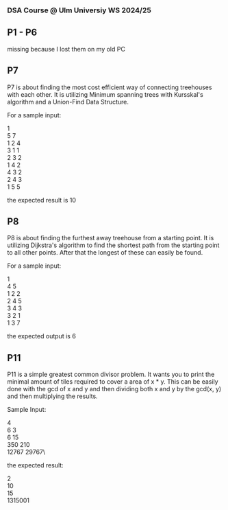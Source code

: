 ### DSA Course @ Ulm Universiy WS 2024/25

## P1 - P6
missing because I lost them on my old PC

## P7
P7 is about finding the most cost efficient way of connecting treehouses with each other.
It is utilizing Minimum spanning trees with Kursskal's algorithm and a Union-Find Data Structure.

For a sample input:

1\
5 7\
1 2 4\
3 1 1\
2 3 2\
1 4 2\
4 3 2\
2 4 3\
1 5 5

the expected result is 10

## P8
P8 is about finding the furthest away treehouse from a starting point.
It is utilizing Dijkstra's algorithm to find the shortest path from the starting point to all other
points. After that the longest of these can easily be found.

For a sample input:

1\
4 5\
1 2 2\
2 4 5\
3 4 3\
3 2 1\
1 3 7

the expected output is 6

## P11
P11 is a simple greatest common divisor problem. It wants you to print the minimal amount of tiles 
required to cover a area of x * y. This can be easily done with the gcd of x and y and then dividing
both x and y by the gcd(x, y) and then multiplying the results.

Sample Input:

4\
6 3\
6 15\
350 210\
12767 29767\

the expected result:

2\
10\
15\
1315001
